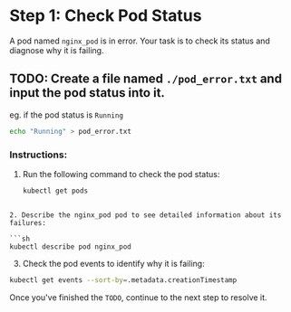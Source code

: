 # Step 1: Check Pod Status

A pod named `nginx_pod` is in error. Your task is to check its status and diagnose why it is failing.


## TODO: Create a file named `./pod_error.txt` and input the pod status into it.

eg. if the pod status is `Running`

```sh
echo "Running" > pod_error.txt
```

### Instructions:
1. Run the following command to check the pod status:
   ```sh
   kubectl get pods
  ```

2. Describe the nginx_pod pod to see detailed information about its failures:

```sh
kubectl describe pod nginx_pod
```

3. Check the pod events to identify why it is failing:

```sh
kubectl get events --sort-by=.metadata.creationTimestamp
```



Once you've finished the `TODO`, continue to the next step to resolve it.
